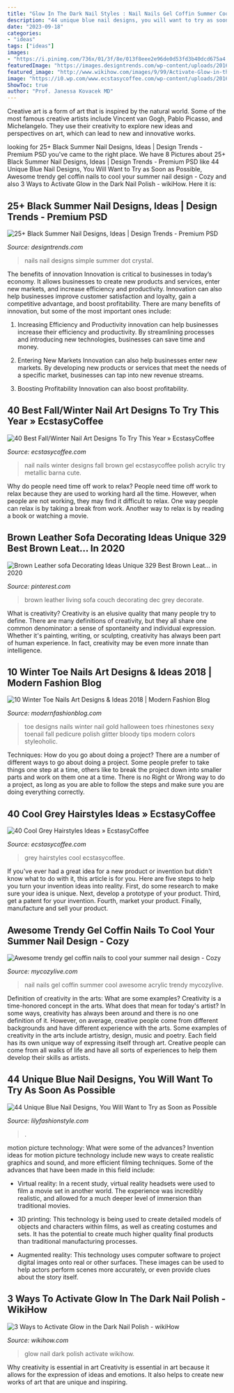 ```yaml
---
title: "Glow In The Dark Nail Styles : Nail Nails Gel Coffin Summer Cool Awesome Acrylic Trendy Mycozylive"
description: "44 unique blue nail designs, you will want to try as soon as possible"
date: "2023-09-18"
categories:
- "ideas"
tags: ["ideas"]
images:
- "https://i.pinimg.com/736x/01/3f/8e/013f8eee2e96de0d53fd3b40dcd675a4.jpg"
featuredImage: "https://images.designtrends.com/wp-content/uploads/2016/04/05111552/Simple-Black-Nails-With-Dot-Crystal.jpg"
featured_image: "http://www.wikihow.com/images/9/99/Activate-Glow-in-the-Dark-Nail-Polish-Final.jpg"
image: "https://i0.wp.com/www.ecstasycoffee.com/wp-content/uploads/2016/10/Bloody-red-and-brown-winter-nail-art.jpg"
ShowToc: true
author: "Prof. Janessa Kovacek MD"
---
```



Creative art is a form of art that is inspired by the natural world. Some of the most famous creative artists include Vincent van Gogh, Pablo Picasso, and Michelangelo. They use their creativity to explore new ideas and perspectives on art, which can lead to new and innovative works.

	

		
looking for 25+ Black Summer Nail Designs, Ideas | Design Trends - Premium PSD you've came to the right place. We have 8 Pictures about 25+ Black Summer Nail Designs, Ideas | Design Trends - Premium PSD like 44 Unique Blue Nail Designs, You Will Want to Try as Soon as Possible, Awesome trendy gel coffin nails to cool your summer nail design - Cozy and also 3 Ways to Activate Glow in the Dark Nail Polish - wikiHow. Here it is:
		
    
## 25+ Black Summer Nail Designs, Ideas | Design Trends - Premium PSD

<img loading=lazy src="https://images.designtrends.com/wp-content/uploads/2016/04/05111552/Simple-Black-Nails-With-Dot-Crystal.jpg" onerror="this.onerror=null;this.src='https://tse3.mm.bing.net/th?id=OIP.dDENIgHxOz4YLiNauXgaagHaHa&amp;pid=15.1';" alt="25+ Black Summer Nail Designs, Ideas | Design Trends - Premium PSD">

_Source: designtrends.com_

>nails nail designs simple summer dot crystal. 

	

The benefits of innovation
Innovation is critical to businesses in today’s economy. It allows businesses to create new products and services, enter new markets, and increase efficiency and productivity. Innovation can also help businesses improve customer satisfaction and loyalty, gain a competitive advantage, and boost profitability.
There are many benefits of innovation, but some of the most important ones include:

1. Increasing Efficiency and Productivity
innovation can help businesses increase their efficiency and productivity. By streamlining processes and introducing new technologies, businesses can save time and money.

2. Entering New Markets
Innovation can also help businesses enter new markets. By developing new products or services that meet the needs of a specific market, businesses can tap into new revenue streams.

3. Boosting Profitability
Innovation can also boost profitability.

    
## 40 Best Fall/Winter Nail Art Designs To Try This Year » EcstasyCoffee

<img loading=lazy src="https://i0.wp.com/www.ecstasycoffee.com/wp-content/uploads/2016/10/Bloody-red-and-brown-winter-nail-art.jpg" onerror="this.onerror=null;this.src='https://tse2.mm.bing.net/th?id=OIP.muRYAC6qxU1s0oCxfCCeYQHaID&amp;pid=15.1';" alt="40 Best Fall/Winter Nail Art Designs To Try This Year » EcstasyCoffee">

_Source: ecstasycoffee.com_

>nail nails winter designs fall brown gel ecstasycoffee polish acrylic try metallic barna cute. 

	

Why do people need time off work to relax?
People need time off work to relax because they are used to working hard all the time. However, when people are not working, they may find it difficult to relax. One way people can relax is by taking a break from work. Another way to relax is by reading a book or watching a movie.

    
## Brown Leather Sofa Decorating Ideas Unique 329 Best Brown Leat… In 2020

<img loading=lazy src="https://i.pinimg.com/736x/01/3f/8e/013f8eee2e96de0d53fd3b40dcd675a4.jpg" onerror="this.onerror=null;this.src='https://tse2.mm.bing.net/th?id=OIP.U4GCR2AZDg4F6lKBNXG_KQHaLH&amp;pid=15.1';" alt="Brown Leather sofa Decorating Ideas Unique 329 Best Brown Leat… in 2020">

_Source: pinterest.com_

>brown leather living sofa couch decorating dec grey decorate. 

	

What is creativity?
Creativity is an elusive quality that many people try to define. There are many definitions of creativity, but they all share one common denominator: a sense of spontaneity and individual expression. Whether it's painting, writing, or sculpting, creativity has always been part of human experience. In fact, creativity may be even more innate than intelligence.

    
## 10 Winter Toe Nails Art Designs &amp; Ideas 2018 | Modern Fashion Blog

<img loading=lazy src="http://modernfashionblog.com/wp-content/uploads/2017/12/10-Winter-Toe-Nails-Art-Designs-Ideas-2018-7.gif" onerror="this.onerror=null;this.src='https://tse1.mm.bing.net/th?id=OIP.1mrxXQa10Q7dy3OSSh_k9wHaG9&amp;pid=15.1';" alt="10 Winter Toe Nails Art Designs &amp; Ideas 2018 | Modern Fashion Blog">

_Source: modernfashionblog.com_

>toe designs nails winter nail gold halloween toes rhinestones sexy toenail fall pedicure polish glitter bloody tips modern colors styleoholic. 

	

Techniques: How do you go about doing a project?
There are a number of different ways to go about doing a project. Some people prefer to take things one step at a time, others like to break the project down into smaller parts and work on them one at a time. There is no Right or Wrong way to do a project, as long as you are able to follow the steps and make sure you are doing everything correctly.

    
## 40 Cool Grey Hairstyles Ideas » EcstasyCoffee

<img loading=lazy src="https://i1.wp.com/www.ecstasycoffee.com/wp-content/uploads/2016/10/Grey-Hairstyles-Ideas-26.jpg" onerror="this.onerror=null;this.src='https://tse4.mm.bing.net/th?id=OIP.sdz-7C2dQ63AIhtx0kZ7TQHaKS&amp;pid=15.1';" alt="40 Cool Grey Hairstyles Ideas » EcstasyCoffee">

_Source: ecstasycoffee.com_

>grey hairstyles cool ecstasycoffee. 

	

If you've ever had a great idea for a new product or invention but didn't know what to do with it, this article is for you. Here are five steps to help you turn your invention ideas into reality. First, do some research to make sure your idea is unique. Next, develop a prototype of your product. Third, get a patent for your invention. Fourth, market your product. Finally, manufacture and sell your product.

    
## Awesome Trendy Gel Coffin Nails To Cool Your Summer Nail Design - Cozy

<img loading=lazy src="https://mycozylive.com/wp-content/uploads/2020/08/gel-coffin-nail-7.jpg" onerror="this.onerror=null;this.src='https://tse3.mm.bing.net/th?id=OIP.NtGnIv348y3ZiTm8YNI7lAHaKY&amp;pid=15.1';" alt="Awesome trendy gel coffin nails to cool your summer nail design - Cozy">

_Source: mycozylive.com_

>nail nails gel coffin summer cool awesome acrylic trendy mycozylive. 

	

Definition of creativity in the arts: What are some examples?
Creativity is a time-honored concept in the arts. What does that mean for today's artist? In some ways, creativity has always been around and there is no one definition of it. However, on average, creative people come from different backgrounds and have different experience with the arts. 
Some examples of creativity in the arts include artistry, design, music and poetry. Each field has its own unique way of expressing itself through art. Creative people can come from all walks of life and have all sorts of experiences to help them develop their skills as artists.

    
## 44 Unique Blue Nail Designs, You Will Want To Try As Soon As Possible

<img loading=lazy src="https://lilyfashionstyle.com/wp-content/uploads/2020/02/26-17.jpg" onerror="this.onerror=null;this.src='https://tse4.mm.bing.net/th?id=OIP.HbjkhM9kdBUjuk5aZEUlZQHaLG&amp;pid=15.1';" alt="44 Unique Blue Nail Designs, You Will Want to Try as Soon as Possible">

_Source: lilyfashionstyle.com_

>. 

	

motion picture technology: What were some of the advances?
Invention ideas for motion picture technology include new ways to create realistic graphics and sound, and more efficient filming techniques. Some of the advances that have been made in this field include: 
- Virtual reality: In a recent study, virtual reality headsets were used to film a movie set in another world. The experience was incredibly realistic, and allowed for a much deeper level of immersion than traditional movies. 

- 3D printing: This technology is being used to create detailed models of objects and characters within films, as well as creating costumes and sets. It has the potential to create much higher quality final products than traditional manufacturing processes. 

- Augmented reality: This technology uses computer software to project digital images onto real or other surfaces. These images can be used to help actors perform scenes more accurately, or even provide clues about the story itself.

    
## 3 Ways To Activate Glow In The Dark Nail Polish - WikiHow

<img loading=lazy src="http://www.wikihow.com/images/9/99/Activate-Glow-in-the-Dark-Nail-Polish-Final.jpg" onerror="this.onerror=null;this.src='https://tse2.mm.bing.net/th?id=OIP.5lAtAgpKxLNeMMHfp-DsjAHaFj&amp;pid=15.1';" alt="3 Ways to Activate Glow in the Dark Nail Polish - wikiHow">

_Source: wikihow.com_

>glow nail dark polish activate wikihow. 

	

Why creativity is essential in art
Creativity is essential in art because it allows for the expression of ideas and emotions. It also helps to create new works of art that are unique and inspiring.

